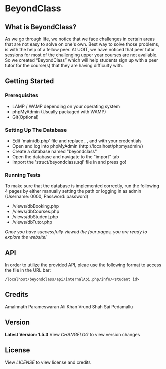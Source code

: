 # BeyondClass

## What is BeyondClass?
As we go through life, we notice that we face challenges in certain areas that are not easy to solve on one's own. Best way to solve those problems, is with the help of a fellow peer. At UOIT, we have noticed that peer tutor sessions for most of the challenging upper year courses are not available. So we created “BeyondClass” which will help students sign up with a peer tutor for the course(s) that they are having difficulty with.

## Getting Started

### Prerequisites
* LAMP / WAMP depending on your operating system
* phpMyAdmin (Usually packaged with WAMP)
* Git(Optional)

### Setting Up The Database
* Edit 'main/db.php' file and replace <server>, <username>, <password> and <database> with your credentials
* Open and log into phpMyAdmin (http://localhost/phpmyadmin/)
* Create a database named "beyondclass"
* Open the database and navigate to the "import" tab
* Import the 'struct/beyondclass.sql' file in and press go! 

### Running Tests
To make sure that the database is implemented correctly, run the following 4 pages by either manually setting the path or logging in as admin (Username: 0000, Password: password)
* /views/dbBooking.php
* /views/dbCourses.php
* /views/dbStudent.php
* /views/dbTutor.php
	
*Once you have successfully viewed the four pages, you are ready to explore the website!*

## API


In order to utilize the provided API, pleae use the following format to access the file in the URL bar:

`/localhost/beyondclass/api/internalApi.php/info/<student id>`

## Credits
Amalnnath Parameswaran
Ali Khan
Vrund Shah
Sai Pedamallu

## Version
**Latest Version: 1.5.3**
View *CHANGELOG* to view version changes

## License
View *LICENSE* to view license and credits